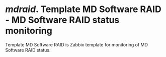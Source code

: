 # *mdraid*. Template MD Software RAID - MD Software RAID status monitoring

Template MD Software RAID is Zabbix template for monitoring of MD Software RAID status.
